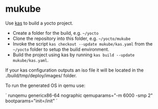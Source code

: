 # mukube

Use [kas](https://kas.readthedocs.io/en/latest/userguide.html#usage) to build a yocto project.

* Create a folder for the build, e.g. `~/yocto`
* Clone the repository into this folder, e.g. `~/yocto/mukube`
* Invoke the script `kas checkout --update mukube/kas.yaml` from the `~/yocto` folder to setup the build environment.
* Build the project using kas by running `kas build --update mukube/kas.yaml`.

If your kas configuration outputs an iso file it will be located in the ./build/tmp/deploy/images/ folder.

To run the generated OS in qemu use:

´ runqemu genericx86-64 nographic qemuparams="-m 6000 -smp 2" bootparams="init=/init" ´
